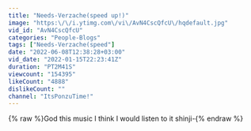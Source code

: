 ```yaml
---
title: "Needs-Verzache(speed up!)"
image: "https:\/\/i.ytimg.com\/vi\/AvN4CscQfcU\/hqdefault.jpg"
vid_id: "AvN4CscQfcU"
categories: "People-Blogs"
tags: ["Needs-Verzache(speed"]
date: "2022-06-08T12:38:28+03:00"
vid_date: "2022-01-15T22:23:41Z"
duration: "PT2M41S"
viewcount: "154395"
likeCount: "4888"
dislikeCount: ""
channel: "ItsPonzuTime!"
---
```

{% raw %}God this music I think I would listen to it shinji-{% endraw %}
